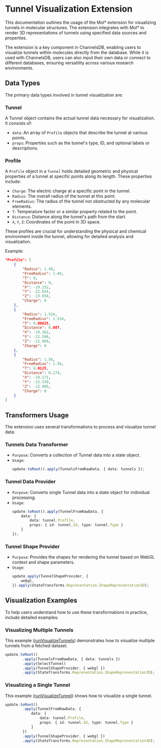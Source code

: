 # Tunnel Visualization Extension
This documentation outlines the usage of the Mol* extension for visualizing tunnels in molecular structures. The extension integrates with Mol* to render 3D representations of tunnels using specified data sources and properties.

The extension is a key component in ChannelsDB, enabling users to visualize tunnels within molecules directly from the database. While it is used with ChannelsDB, users can also input their own data or connect to different databases, ensuring versatility across various research environments.

## Data Types
The primary data types involved in tunnel visualization are:

### Tunnel
A Tunnel object contains the actual tunnel data necessary for visualization. It consists of:

- `data`: An array of `Profile` objects that describe the tunnel at various points.
- `props`: Properties such as the tunnel's type, ID, and optional labels or descriptions.

### Profile
A `Profile` object in a `Tunnel` holds detailed geometric and physical properties of a tunnel at specific points along its length. These properties include:

- `Charge`: The electric charge at a specific point in the tunnel.
- `Radius`: The overall radius of the tunnel at this point.
- `FreeRadius`: The radius of the tunnel not obstructed by any molecular elements.
- `T`: Temperature factor or a similar property related to the point.
- `Distance`: Distance along the tunnel's path from the start.
- `X`, `Y`, `Z`: Coordinates of the point in 3D space.

These profiles are crucial for understanding the physical and chemical environment inside the tunnel, allowing for detailed analysis and visualization.

Example:
```json
"Profile": [
    {
        "Radius": 1.49,
        "FreeRadius": 1.49,
        "T": 0,
        "Distance": 0,
        "X": -19.152,
        "Y": -22.654,
        "Z": -13.034,
        "Charge": 0
    },
    {
        "Radius": 1.524,
        "FreeRadius": 1.524,
        "T": 0.00625,
        "Distance": 0.087,
        "X": -19.162,
        "Y": -22.596,
        "Z": -12.969,
        "Charge": 0
    },
    {
        "Radius": 1.56,
        "FreeRadius": 1.56,
        "T": 0.0125,
        "Distance": 0.174,
        "X": -19.171,
        "Y": -22.539,
        "Z": -12.905,
        "Charge": 0
    }
]
```
## Transformers Usage
The extension uses several transformations to process and visualize tunnel data:

### Tunnels Data Transformer
- `Purpose`: Converts a collection of Tunnel data into a state object.
- `Usage`:
    ```typescript
    update.toRoot().apply(TunnelsFromRawData, { data: tunnels });
    ```

### Tunnel Data Provider
- `Purpose`: Converts single Tunnel data into a state object for individual processing.
- `Usage`:
    ```typescript
    update.toRoot().apply(TunnelFromRawData, { 
        data: { 
            data: tunnel.Profile, 
            props: { id: tunnel.Id, type: tunnel.Type } 
        } 
    });
    ```

### Tunnel Shape Provider
- `Purpose`: Provides the shapes for rendering the tunnel based on WebGL context and shape parameters.
- `Usage`:
    ```typescript
    update.apply(TunnelShapeProvider, {
        webgl,
    }).apply(StateTransforms.Representation.ShapeRepresentation3D);
    ```

## Visualization Examples
To help users understand how to use these transformations in practice, include detailed examples:

### Visualizing Multiple Tunnels
This example ([runVisualizeTunnels](../../../src/extensions/sb-ncbr/tunnels/examples.ts#L19)) demonstrates how to visualize multiple tunnels from a fetched dataset.
```typescript
update.toRoot()
        .apply(TunnelsFromRawData, { data: tunnels })
        .apply(SelectTunnel)
        .apply(TunnelShapeProvider, { webgl })
        .apply(StateTransforms.Representation.ShapeRepresentation3D);
```

### Visualizing a Single Tunnel
This example ([runVisualizeTunnel](../../../src/extensions/sb-ncbr/tunnels/examples.ts#L46)) shows how to visualize a single tunnel.
```typescript
update.toRoot()
        .apply(TunnelFromRawData, { 
            data: { 
                data: tunnel.Profile,
                props: { id: tunnel.Id, type: tunnel.Type }
            }
        })
        .apply(TunnelShapeProvider, { webgl })
        .apply(StateTransforms.Representation.ShapeRepresentation3D);
```
